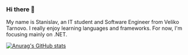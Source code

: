### Hi there 👋

  My name is Stanislav, an IT student and Software Engineer from Veliko Tarnovo.  I really enjoy learning languages and frameworks. For now, I'm focusing mainly on .NET.
  
 [![Anurag's GitHub stats](https://github-readme-stats.vercel.app/api?username=Stanislav001)](https://github.com/anuraghazra/github-readme-stats)
